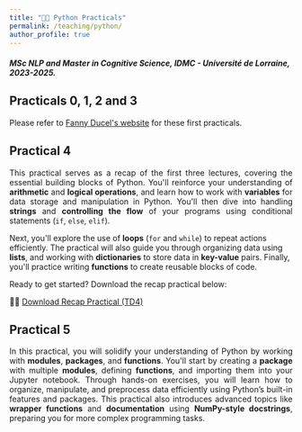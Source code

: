 ```yaml
---
title: "🧑‍💻 Python Practicals"
permalink: /teaching/python/
author_profile: true
---
```

##### MSc NLP and Master in Cognitive Science, IDMC - Université de Lorraine, 2023-2025.

## Practicals 0, 1, 2 and 3
Please refer to [Fanny Ducel's website](https://fannyducel.github.io/teaching/) for these first practicals.

## Practical 4
<p style="text-align: justify;">
This practical serves as a recap of the first three lectures, covering the essential building blocks of Python. You'll reinforce your understanding of <strong>arithmetic</strong> and <strong>logical operations</strong>, and learn how to work with <strong>variables</strong> for data storage and manipulation in Python. You'll then dive into handling <strong>strings</strong> and <strong>controlling the flow</strong> of your programs using conditional statements (<code>if</code>, <code>else</code>, <code>elif</code>).

Next, you'll explore the use of <strong>loops</strong> (<code>for</code> and <code>while</code>) to repeat actions efficiently. The practical will also guide you through organizing data using <strong>lists</strong>, and working with <strong>dictionaries</strong> to store data in <strong>key-value</strong> pairs. Finally, you'll practice writing <strong>functions</strong> to create reusable blocks of code.
</p>

<p style="text-align: justify;">
Ready to get started? Download the recap practical below:
</p>

🧑‍💻 [Download Recap Practical (TD4)](/files/practical-4.zip)

## Practical 5
<p style="text-align: justify;">
In this practical, you will solidify your understanding of Python by working with <strong>modules</strong>, <strong>packages</strong>, and <strong>functions</strong>. You'll start by creating a <strong>package</strong> with multiple <strong>modules</strong>, defining <strong>functions</strong>, and importing them into your Jupyter notebook. Through hands-on exercises, you will learn how to organize, manipulate, and preprocess data efficiently using Python’s built-in features and packages. This practical also introduces advanced topics like <strong>wrapper functions</strong> and <strong>documentation</strong> using <strong>NumPy-style docstrings</strong>, preparing you for more complex programming tasks.
</p>

<p style="text-align: justify;">
<!-- Ready to get started? Download the practical 5 below: -->
</p>

<!-- 🧑‍💻 [Download Practical 5 (TD5)](/files/practical-5.zip) -->